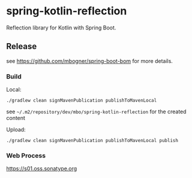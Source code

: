 # spring-kotlin-reflection

Reflection library for Kotlin with Spring Boot.

## Release

see https://github.com/mbogner/spring-boot-bom for more details.

### Build

Local:
```shell
./gradlew clean signMavenPublication publishToMavenLocal
```

see `~/.m2/repository/dev/mbo/spring-kotlin-reflection` for the created content

Upload:
```shell
./gradlew clean signMavenPublication publishToMavenLocal publish
```

### Web Process

https://s01.oss.sonatype.org
